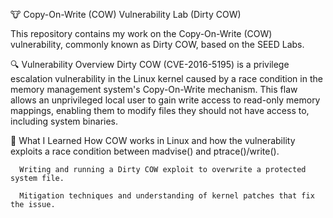 🐮 Copy-On-Write (COW) Vulnerability Lab (Dirty COW)

This repository contains my work on the Copy-On-Write (COW) vulnerability, commonly known as Dirty COW, based on the SEED Labs.

🔍 Vulnerability Overview
Dirty COW (CVE-2016-5195) is a privilege escalation vulnerability in the Linux kernel caused by a race condition in the memory management system's Copy-On-Write mechanism. This flaw allows an unprivileged local user to gain write access to read-only memory mappings, enabling them to modify files they should not have access to, including system binaries.

🧪 What I Learned
      How COW works in Linux and how the vulnerability exploits a race condition between madvise() and ptrace()/write().

      Writing and running a Dirty COW exploit to overwrite a protected system file.

      Mitigation techniques and understanding of kernel patches that fix the issue.
